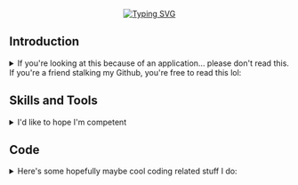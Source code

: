 <div align="center">
  
[![Typing SVG](https://readme-typing-svg.demolab.com?font=Fira+Code&duration=4000&pause=700&color=F70000&center=true&vCenter=true&random=false&width=500&lines=HELLO+FRIEND!;My+Name+is+Mohamed+Alnaagi;Welcome+To+My+GitHub+Page;Feel+Free+To+Look+Around)](https://git.io/typing-svg)
</div>

## Introduction
<details>
<summary>If you're looking at this because of an application... please don't read this. If you're a friend stalking my Github, you're free to read this lol:</summary>

Visitors:  
![visitors badge](https://visitor-badge.glitch.me/badge?page_id=https://github.com/alnaagi)  
I'm watching 👀
I am a highly motivated cybersecurity enthusiast and recent CS graduate with a strong desire to learn & grow in the tech field, especially in cybersecurity. For my graduation project, I developed an app using the Flutter framework and Firebase database, which helped me gain experience in software development. Currently, I'm studying for the Security+ certification to solidify my foundation. Following that, I plan to pursue further certifications in the field.
</details>

## Skills and Tools

<details>
<summary>I'd like to hope I'm competent</summary>
Here are some stuff I've used

### Languages
<img src="./assets/java.svg" width="32">
<img src="./assets/python.svg" width="32">
<img src="./assets/html.svg" width="32">
<img src="./assets/css.svg" width="32">
<img src="./assets/js.svg" width="32">
<img src="./assets/arduino.svg" width="32">
<img src="./assets/ts.svg" width="32">
<img src="./assets/kotlin.svg" width="32">

### Frameworks, Libraries, and Similar
<img src="./assets/jekyll.svg" width="32">
<img src="./assets/nodejs.svg" width="32">
<img src="./assets/numpy.svg" width="32">
<img src="./assets/tf.svg" width="32">
<img src="./assets/flask.svg" width="32">

### Tools
<img src="./assets/git.svg" width="32">
<img src="./assets/vscode.svg" width="32">
<img src="./assets/latex.svg" width="32">
<img src="./assets/kali.svg" width="32">
<img src="./assets/androidstudio.svg" width="32">
</details>

## Code
<details>
<summary>Here's some hopefully maybe cool coding related stuff I do:</summary>
<div align="center">

[![User stats](https://github-readme-stats.vercel.app/api?username=alnaagi&show_icons=true&count_private=true&include_all_commits=true&theme=tokyonight&hide_rank=true)](https://github.com/anuraghazra/github-readme-stats)
[![Most used languages](https://github-readme-stats.vercel.app/api/top-langs/?username=alnaagi&count_private=true&include_all_commits=true&theme=tokyonight&layout=compact&langs_count=8)](https://github.com/anuraghazra/github-readme-stats)[![GitHub Streak](https://github-readme-streak-stats.herokuapp.com?user=alnaagi&theme=tokyonight)](https://git.io/streak-stats)
[![Github profile trophies](https://github-profile-trophy.vercel.app/?username=alnaagi&theme=algolia&column=4)](https://github.com/ryo-ma/github-profile-trophy)
[![Ashutosh's github activity graph](https://github-readme-activity-graph.vercel.app/graph?username=alnaagi&bg_color=1a1b26&color=73daca&line=7dcfff&point=bb9af7&area=true&hide_border=true)](https://github.com/ashutosh00710/github-readme-activity-graph)
</div>
I learnt different languages but usually lean towards Dart because i have fun coding with it.

### Hackathons
<details>
  
<summary>I'll update this later as soon as i win some Hackathons <a href="https://devpost.com/alnaagi">Devpost</a>"</summary>
  
</details>

### Projects
<details>
<summary>I'll showcase some of my cooler projects here</summary>
My Flutter Mobile App
</details>

### Writeups
<details>
<summary>A writeup is just My thought process during solving CTF's.</summary>

#### CTFs
<details>
<summary>I like attempting CTFs from time to time. The keyword here is definitely "attemping" since I'm not exactly great at them.</summary>

I plan to do more CTFs and only include major ones later.  
|Repository|Description|
|-|-|
|[![PicoCTF_Writeups](https://github-readme-stats.vercel.app/api/pin/?username=alnaagidai&repo=PicoCTF_Writeups&theme=tokyonight&show_owner=true)](https://github.com/Alnaagi/PicoCTF_Writeups/)| Current Stats picoGym Score: 3660
</details>

## Where to Find Me
<details>
<summary>For the mega stalkers (and people who need to find me for legit reasons)</summary>
<a href="https://github.com/alnaagi"><img src="./assets/github.svg" width="32"></a>
<a href="https://devpost.com/alnaagi"><img src="./assets/devpost.svg" width="32"></a>
<a href="mailto:alnaagi@proton.me"><img src="./assets/protonmail.svg" width="32"></a>
<a href="https://dev.to/alnaagi"><img src="./assets/devto.svg" width="32"></a>
</details>

<!--
## Recent Activity
<details>
<summary></summary>


</details>

## Credits
<details>
<summary>If you want to know where all these readme widgets and cool stuff came from:</summary>

* Theme I use for all widgets: [Tokyo Night](https://marketplace.visualstudio.com/items?itemName=enkia.tokyo-night)
* Header image from [DenverCoder1/readme-typing-svg](https://github.com/DenverCoder1/readme-typing-svg)
* Visitor badge from [jwenjian/visitor-badge](https://github.com/jwenjian/visitor-badge) (no longer works :( unfortunate)
* SVG icons with more than one colour on it from either [devicons/devicon](https://github.com/devicons/devicon) or [VectorLogoZone](https://www.vectorlogo.zone/)
* other SVG icons from [simple-icons/simple-icons](https://github.com/simple-icons/simple-icons), I added a fill for colours
* Top languages, Github stats, and Github repos from [anuraghazra/github-readme-stats](https://github.com/anuraghazra/github-readme-stats)
* Coding streak from [DenverCoder1/github-readme-streak-stats](https://github.com/DenverCoder1/github-readme-streak-stats)
* Contribution graph from [ashutosh00710/github-readme-activity-graph](https://github.com/ashutosh00710/github-readme-activity-graph)
* Recent Github activity from [jamesgeorge007/github-activity-readme](https://github.com/jamesgeorge007/github-activity-readme)
* Github profile trophies from [ryo-ma/github-profile-trophy](https://github.com/ryo-ma/github-profile-trophy)
* Recent blog articles from [gautamkrishnar/blog-post-workflow](https://github.com/gautamkrishnar/blog-post-workflow)
* Badge board from [Holopin](https://www.holopin.io)
</details>
-->
